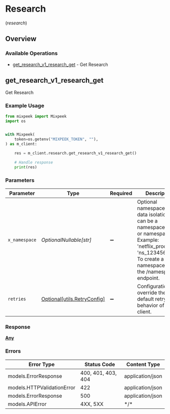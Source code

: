# Research
(*research*)

## Overview

### Available Operations

* [get_research_v1_research_get](#get_research_v1_research_get) - Get Research

## get_research_v1_research_get

Get Research

### Example Usage

```python
from mixpeek import Mixpeek
import os


with Mixpeek(
    token=os.getenv("MIXPEEK_TOKEN", ""),
) as m_client:

    res = m_client.research.get_research_v1_research_get()

    # Handle response
    print(res)

```

### Parameters

| Parameter                                                                                                                                                                             | Type                                                                                                                                                                                  | Required                                                                                                                                                                              | Description                                                                                                                                                                           |
| ------------------------------------------------------------------------------------------------------------------------------------------------------------------------------------- | ------------------------------------------------------------------------------------------------------------------------------------------------------------------------------------- | ------------------------------------------------------------------------------------------------------------------------------------------------------------------------------------- | ------------------------------------------------------------------------------------------------------------------------------------------------------------------------------------- |
| `x_namespace`                                                                                                                                                                         | *OptionalNullable[str]*                                                                                                                                                               | :heavy_minus_sign:                                                                                                                                                                    | Optional namespace for data isolation. This can be a namespace name or namespace ID. Example: 'netflix_prod' or 'ns_1234567890'. To create a namespace, use the /namespaces endpoint. |
| `retries`                                                                                                                                                                             | [Optional[utils.RetryConfig]](../../models/utils/retryconfig.md)                                                                                                                      | :heavy_minus_sign:                                                                                                                                                                    | Configuration to override the default retry behavior of the client.                                                                                                                   |

### Response

**[Any](../../models/.md)**

### Errors

| Error Type                 | Status Code                | Content Type               |
| -------------------------- | -------------------------- | -------------------------- |
| models.ErrorResponse       | 400, 401, 403, 404         | application/json           |
| models.HTTPValidationError | 422                        | application/json           |
| models.ErrorResponse       | 500                        | application/json           |
| models.APIError            | 4XX, 5XX                   | \*/\*                      |